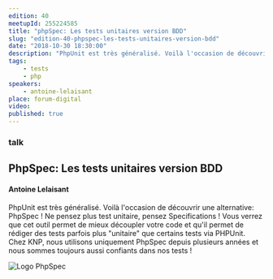 ```yaml
---
edition: 40
meetupId: 255224585
title: "phpSpec: Les tests unitaires version BDD"
slug: "edition-40-phpspec-les-tests-unitaires-version-bdd"
date: "2018-10-30 18:30:00"
description: "PhpUnit est très généralisé. Voilà l'occasion de découvrir une alternative: PhpSpec ! Ne pensez plus test unitaire, pensez Specifications !"
tags:
    - tests
    - php
speakers:
    - antoine-lelaisant
place: forum-digital
video: 
published: true
---
```


### talk
## PhpSpec: Les tests unitaires version BDD
#### Antoine Lelaisant

PhpUnit est très généralisé. Voilà l'occasion de découvrir une alternative: PhpSpec ! Ne pensez plus test unitaire, pensez Specifications ! Vous verrez que cet outil permet de mieux découpler votre code et qu'il permet de rédiger des tests parfois plus "unitaire" que certains tests via PHPUnit. Chez KNP, nous utilisons uniquement PhpSpec depuis plusieurs années et nous sommes toujours aussi confiants dans nos tests !

![Logo PhpSpec](/talks/phpSpec.png)

